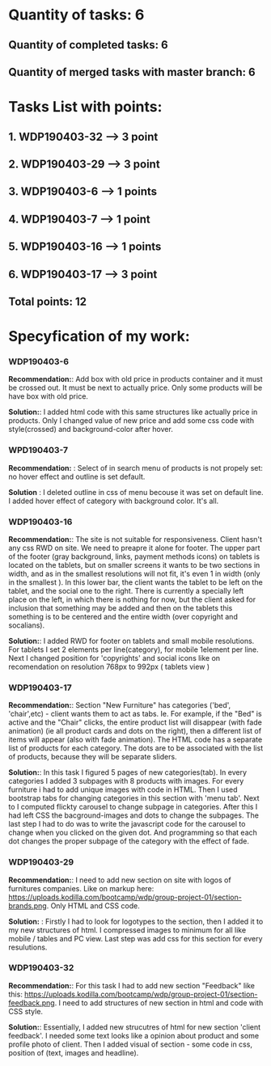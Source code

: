 # Quantity of tasks: 6

## Quantity of completed tasks: 6

## Quantity of merged tasks with master branch: 6

# Tasks List with points:

## 1. WDP190403-32 --> 3 point

## 2. WDP190403-29 --> 3 point

## 3. WDP190403-6 --> 1 points

## 4. WDP190403-7 --> 1 point

## 5. WDP190403-16 --> 1 points

## 6. WDP190403-17 --> 3 point

## Total points: 12

# Specyfication of my work:

### WDP190403-6

**Recommendation:**: Add box with old price in products container and it must be crossed out. It must be next to actually price. Only some products will be have box with old price.

**Solution:**: I added html code with this same structures like actually price in products. Only I changed value of new price and add some css code with style(crossed) and background-color after hover.

### WPD190403-7

**Recommendation:** : Select of in search menu of products is not propely set: no hover effect and outline is set default.

**Solution** : I deleted outline in css of menu becouse it was set on default line. I added hover effect of category with background color. It's all.

### WDP190403-16

**Recommendation:**: The site is not suitable for responsiveness. Client hasn't any css RWD on site. We need to preapre it alone for footer. The upper part of the footer (gray background, links, payment methods icons) on tablets is located on the tablets, but on smaller screens it wants to be two sections in width, and as in the smallest resolutions will not fit, it's even 1 in width (only in the smallest ). In this lower bar, the client wants the tablet to be left on the tablet, and the social one to the right. There is currently a specially left place on the left, in which there is nothing for now, but the client asked for inclusion that something may be added and then on the tablets this something is to be centered and the entire width (over copyright and socalians).

**Solution:**: I added RWD for footer on tablets and small mobile resolutions. For tablets I set 2 elements per line(category), for mobile 1element per line. Next I changed position for 'copyrights' and social icons like on recomendation on resolution 768px to 992px ( tablets view )

### WDP190403-17

**Recommendation:**: Section "New Furniture" has categories ('bed', 'chair',etc) - client wants them to act as tabs. Ie. For example, if the "Bed" is active and the "Chair" clicks, the entire product list will disappear (with fade animation) (ie all product cards and dots on the right), then a different list of items will appear (also with fade animation). The HTML code has a separate list of products for each category. The dots are to be associated with the list of products, because they will be separate sliders.

**Solution:**: In this task I figured 5 pages of new categories(tab). In every categories I added 3 subpages with 8 products with images. For every furniture i had to add unique images with code in HTML. Then I used bootstrap tabs for changing categories in this section with 'menu tab'. Next to I computed flickty carousel to change subpage in categories. After this I had left CSS the bacground-images and dots to change the subpages. The last step I had to do was to write the javascript code for the carousel to change when you clicked on the given dot. And programming so that each dot changes the proper subpage of the category with the effect of fade.

### WDP190403-29

**Recommendation:**: I need to add new section on site with logos of furnitures companies. Like on markup here: https://uploads.kodilla.com/bootcamp/wdp/group-project-01/section-brands.png. Only HTML and CSS code.

**Solution:** : Firstly I had to look for logotypes to the section, then I added it to my new structures of html. I compressed images to minimum for all like mobile / tables and PC view. Last step was add css for this section for every resulutions.

### WDP190403-32

**Recommendation:**: For this task I had to add new section "Feedback" like this: https://uploads.kodilla.com/bootcamp/wdp/group-project-01/section-feedback.png. I need to add structures of new section in html and code with CSS style.

**Solution:**: Essentially, I added new strucutres of html for new section 'client feedback'. I needed some text looks like a opinion about product and some profile photo of client. Then I added visual of section - some code in css, position of (text, images and headline).
